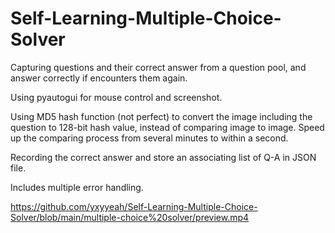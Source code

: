 # Self-Learning-Multiple-Choice-Solver

Capturing questions and their correct answer from a question pool, and answer correctly if encounters them again.

Using pyautogui for mouse control and screenshot.

Using MD5 hash function (not perfect) to convert the image including the question to 128-bit hash value, instead of comparing image to image. Speed up the comparing process from several minutes to within a second.

Recording the correct answer and store an associating list of Q-A in JSON file.

Includes multiple error handling.

https://github.com/yxyyeah/Self-Learning-Multiple-Choice-Solver/blob/main/multiple-choice%20solver/preview.mp4
